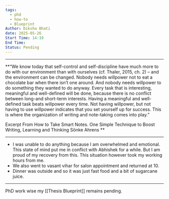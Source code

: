 ```yaml
---
tags:
  - phd
  - how-to
  - Blueprint
Author: Diksha Bhati
date: 2025-05-26
Start Time: 14:19
End Time: 
Status: Pending
---
```

------
**“We know today that self-control and self-discipline have much more to do with our environment than with ourselves (cf. Thaler, 2015, ch. 2) – and the environment can be changed. Nobody needs willpower not to eat a chocolate bar when there isn’t one around. And nobody needs willpower to do something they wanted to do anyway. Every task that is interesting, meaningful and well-defined will be done, because there is no conflict between long-and short-term interests. Having a meaningful and well-defined task beats willpower every time. Not having willpower, but not having to use willpower indicates that you set yourself up for success. This is where the organization of writing and note-taking comes into play.”

Excerpt From
How to Take Smart Notes. One Simple Technique to Boost Writing, Learning and Thinking
Sönke Ahrens **

-------

- I was unable to do anything because I am overwhelmed and emotional. This state of mind put me in conflict with Abhishek for a while. But I am proud of my recovery from this. This situation however took my working hours from me. 
- We also went to vasant vihar for salon appointment and returned at 10.
- Dinner was outside and so it was just fast food and a bit of sugarcane juice. 

------
PhD work wise my [[Thesis Blueprint]] remains pending. 